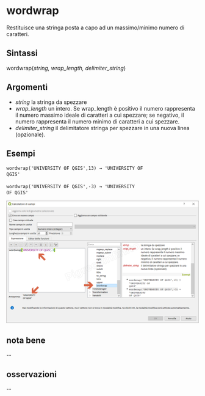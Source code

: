 # wordwrap

Restituisce una stringa posta a capo ad un massimo/minimo numero di caratteri.

## Sintassi

wordwrap(_string, wrap_length, delimiter_string_)

## Argomenti

* _string_ la stringa da spezzare
* _wrap_length_ un intero. Se wrap_length è positivo il numero rappresenta il numero massimo ideale di caratteri a cui spezzare; se negativo, il numero rappresenta il numero minimo di caratteri a cui spezzare.
* _delimiter_string_ il delimitatore stringa per spezzare in una nuova linea (opzionale).

## Esempi
```
wordwrap('UNIVERSITY OF QGIS',13) → 'UNIVERSITY OF
QGIS'

wordwrap('UNIVERSITY OF QGIS',-3) → 'UNIVERSITY
OF QGIS'
```

![](/img/stringhe_di_testo/wordwrap/wordwrap1.png)

## nota bene

--

## osservazioni

--